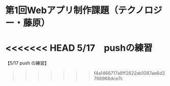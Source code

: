 # 第1回Webアプリ制作課題（テクノロジー・藤原）
<<<<<<< HEAD
5/17　pushの練習
=======

【5/17 push の練習】
>>>>>>> f4a1466717a8ff2822ab1087ae6d3766968dce7c
